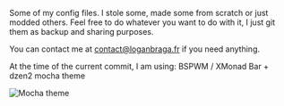 Some of my config files.
I stole some, made some from scratch or just modded others.
Feel free to do whatever you want to do with it, I just git them as backup and
sharing purposes.

You can contact me at <contact@loganbraga.fr> if you need anything.

At the time of the current commit, I am using:
BSPWM / XMonad
Bar + dzen2
mocha theme

![Mocha theme](https://github.com/loganbraga/dotfiles/blob/master/screenshot.png)
